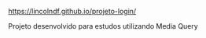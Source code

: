 https://lincolndf.github.io/projeto-login/

Projeto desenvolvido para estudos utilizando Media Query
